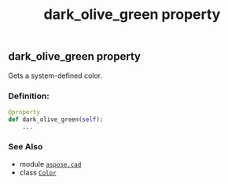 ﻿---
title: dark_olive_green property
second_title: Aspose.CAD for Python via .NET API References
description: 
type: docs
weight: 440
url: /python-net/aspose.cad/color/dark_olive_green/
is_root: false
---

## dark_olive_green property


Gets a system-defined color.
### Definition:
```python
@property
def dark_olive_green(self):
    ...
```

### See Also
* module [`aspose.cad`](../../)
* class [`Color`](/cad/python-net/aspose.cad/color)
